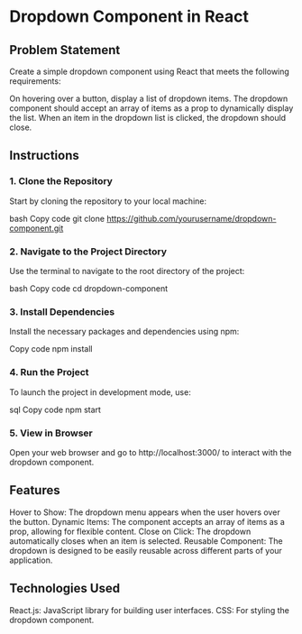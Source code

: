 # Dropdown Component in React

## Problem Statement

Create a simple dropdown component using React that meets the following requirements:

On hovering over a button, display a list of dropdown items.
The dropdown component should accept an array of items as a prop to dynamically display the list.
When an item in the dropdown list is clicked, the dropdown should close.
## Instructions

### 1. Clone the Repository

Start by cloning the repository to your local machine:

bash
Copy code
git clone https://github.com/yourusername/dropdown-component.git
### 2. Navigate to the Project Directory

Use the terminal to navigate to the root directory of the project:

bash
Copy code
cd dropdown-component
### 3. Install Dependencies

Install the necessary packages and dependencies using npm:

Copy code
npm install
### 4. Run the Project

To launch the project in development mode, use:

sql
Copy code
npm start
### 5. View in Browser

Open your web browser and go to http://localhost:3000/ to interact with the dropdown component.

## Features

Hover to Show: The dropdown menu appears when the user hovers over the button.
Dynamic Items: The component accepts an array of items as a prop, allowing for flexible content.
Close on Click: The dropdown automatically closes when an item is selected.
Reusable Component: The dropdown is designed to be easily reusable across different parts of your application.

## Technologies Used

React.js: JavaScript library for building user interfaces.
CSS: For styling the dropdown component.

